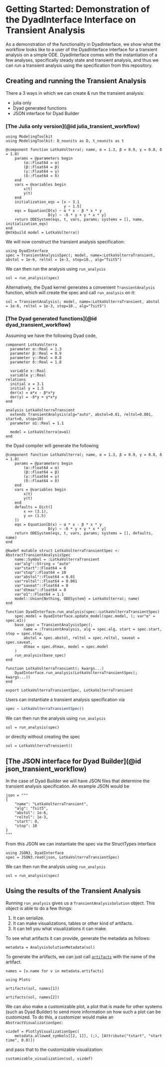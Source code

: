 # Getting Started: Demonstration of the DyadInterface Interface on Transient Analysis

As a demonstration of the functionality in DyadInterface, we show what the workflow looks like to
a user of the DyadInterface interface for a transient analysis on a simple ODE. DyadInterface
comes with the instantiation of a few analyses, specifically steady state and transient analysis,
and thus we can run a transient analysis using the specification from this repository.

## Creating and running the Transient Analysis

There a 3 ways in which we can create & run the transient analysis:
- julia only
- Dyad generated functions
- JSON interface for Dyad Builder

### [The Julia only version](@id julia_transient_workflow)

```@example lotka
using ModelingToolkit
using ModelingToolkit: D_nounits as D, t_nounits as t

@component function LotkaVolterra(; name, α = 1.3, β = 0.9, γ = 0.8, δ = 1.8)
    params = @parameters begin
        (α::Float64 = α)
        (β::Float64 = β)
        (γ::Float64 = γ)
        (δ::Float64 = δ)
    end
    vars = @variables begin
        x(t)
        y(t)
    end
    initialization_eqs = [x ~ 3.1
                          y ~ 1.5]
    eqs = Equation[D(x) ~ α * x - β * x * y
                   D(y) ~ -δ * y + γ * x * y]
    return ODESystem(eqs, t, vars, params; systems = [], name, initialization_eqs)
end
@mtkbuild model = LotkaVolterra()
```

We will now construct the transient analysis specification:
```@example lotka
using DyadInterface
spec = TransientAnalysisSpec(; model, name=:LotkaVolterraTransient, abstol = 1e-6, reltol = 1e-3, stop=10., alg="Tsit5")
```

We can then run the analysis using `run_analysis`
```@example lotka
sol = run_analysis(spec)
```

Alternatively, the Dyad kernel generates a convenient `TransientAnalysis` function, which will create the spec and call `run_analysis` on it:
```@example lotka
sol = TransientAnalysis(; model, name=:LotkaVolterraTransient, abstol = 1e-6, reltol = 1e-3, stop=10., alg="Tsit5")
```

### [The Dyad generated functions](@id dyad_transient_workflow)

Assuming we have the following Dyad code,
```
component LotkaVolterra
  parameter α::Real = 1.3
  parameter β::Real = 0.9
  parameter γ::Real = 0.8
  parameter δ::Real = 1.8

  variable x::Real
  variable y::Real
relations
  initial x = 3.1
  initial y = 1.5
  der(x) = α*x - β*x*y
  der(y) = -δ*y + γ*x*y
end

analysis LotkaVolterraTransient
  extends TransientAnalysis(alg="auto", abstol=0.01, reltol=0.001, start=0, stop=10)
  parameter α1::Real = 1.1

  model = LotkaVolterra(α=α1)
end
```
the Dyad compiler will generate the following
```@example lotka
@component function LotkaVolterra(; name, α = 1.3, β = 0.9, γ = 0.8, δ = 1.8)
    params = @parameters begin
        (α::Float64 = α)
        (β::Float64 = β)
        (γ::Float64 = γ)
        (δ::Float64 = δ)
    end
    vars = @variables begin
        x(t)
        y(t)
    end
    defaults = Dict([
        x => (3.1),
        y => (1.5)
    ])
    eqs = Equation[D(x) ~ α * x - β * x * y
                   D(y) ~ -δ * y + γ * x * y]
    return ODESystem(eqs, t, vars, params; systems = [], defaults, name)
end

@kwdef mutable struct LotkaVolterraTransientSpec <: AbstractTransientAnalysisSpec
    name::Symbol = :LotkaVolterraTransient
    var"alg"::String = "auto"
    var"start"::Float64 = 0
    var"stop"::Float64 = 10
    var"abstol"::Float64 = 0.01
    var"reltol"::Float64 = 0.001
    var"saveat"::Float64 = 0
    var"dtmax"::Float64 = 0
    var"α1"::Float64 = 1.1
    model::Union{Nothing, ODESystem} = LotkaVolterra(; name)
end

function DyadInterface.run_analysis(spec::LotkaVolterraTransientSpec)
    spec.model = DyadInterface.update_model(spec.model, (; var"α" = spec.α1))
    base_spec = TransientAnalysisSpec(;
        name = :TransientAnalysis, alg = spec.alg, start = spec.start, stop = spec.stop,
        abstol = spec.abstol, reltol = spec.reltol, saveat = spec.saveat,
        dtmax = spec.dtmax, model = spec.model
    )
    run_analysis(base_spec)
end

function LotkaVolterraTransient(; kwargs...)
    DyadInterface.run_analysis(LotkaVolterraTransientSpec(; kwargs...))
end

export LotkaVolterraTransientSpec, LotkaVolterraTransient
```

Users can instantiate a transient analysis specification via
```julia
spec = LotkaVolterraTransientSpec()
```

We can then run the analysis using `run_analysis`
```@example lotka
sol = run_analysis(spec)
```

or directly without creating the spec

```@example lotka
sol = LotkaVolterraTransient()
```

## [The JSON interface for Dyad Builder](@id json_transient_workflow)

In the case of Dyad Builder we will have JSON files that determine the transient analysis specification.
An example JSON would be
```@example lotka
json = """
{
    "name": "LotkaVolterraTransient",
    "alg": "Tsit5",
    "abstol": 1e-6,
    "reltol": 1e-3,
    "start": 0,
    "stop": 10
}
"""
```

From this JSON we can instantiate the spec via the StructTypes interface

```@example lotka
using JSON3, DyadInterface
spec = JSON3.read(json, LotkaVolterraTransientSpec)
```

We can then run the analysis using `run_analysis`

```@example lotka
sol = run_analysis(spec)
```

## Using the results of the Transient Analysis

Running `run_analysis` gives us a `TransientAnalysisSolution` object. This object is able to do a few things:

1. It can serialize.
2. It can make visualizations, tables or other kind of artifacts.
3. It can tell you what visualizations it can make.

To see what artifacts it can provide, generate the metadata as follows:

```@example lotka
metadata = AnalysisSolutionMetadata(sol)
```

To generate the artifacts, we can just call [`artifacts`](@ref) with the name
of the artifact.

```@example lotka
names = [v.name for v in metadata.artifacts]
```

```@example lotka
using Plots

artifacts(sol, names[1])
```

```@example lotka
artifacts(sol, names[2])
```

We can also make a customizable plot, a plot that is made for other systems (such as Dyad Builder) to send
more information on how such a plot can be customized. To do this, a customizer would make an
`AbstractVisualizationSpec`:

```@example lotka
vizdef = PlotlyVisualizationSpec(
    metadata.allowed_symbols[[2, 1]], (;), [Attribute("tstart", "start time", 0.0)])
```

and pass that to the customizable visualization:

```@example lotka
customizable_visualization(sol, vizdef)
```
